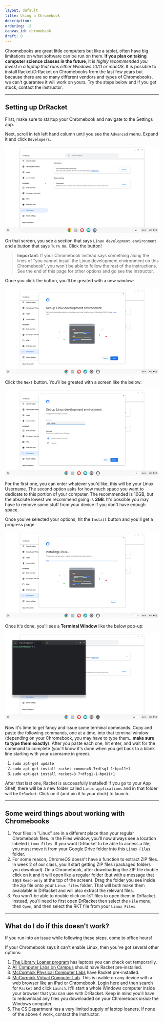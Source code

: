 ```yaml
---
layout: default
title: Using a Chromebook
description:
ordering: -2
canvas_id: chromebook
draft: 0
---
```


Chromebooks are great little computers but like a tablet, often have big limitations on what software can be run on them. **If you plan on taking computer science classes in the future**, it is _highly recommended you invest in a laptop that runs either Windows 10/11 or macOS_. It is possible to install Racket/DrRacket on Chromebooks from the last few years but because there are so many different vendors and types of Chromebooks, we can't guarantee it will work on yours. Try the steps below and if you get stuck, contact the instructor.

* * *

## Setting up DrRacket

First, make sure to startup your Chromebook and navigate to the Settings app.

Next, scroll in teh left hand column until you see the `Advanced` menu. Expand it and click `Developers`.

<img src="/assets/images/resources/chromebook_settings.png" alt="Screenshot of Chromebook settings">

On that screen, you see a section that says `Linux development environment` and a button that says `Turn On`. Click the button!

> **Important**: If your Chromebook instead says something along the lines of "you cannot install the Linux development environment on this Chromebook", you won't be able to follow the rest of the instructions. See the end of this page for other options and go see the instructor.

Once you click the button, you'll be greated with a new window:

<img src="/assets/images/resources/chromebook_linux.png" alt="Screenshot of Chromebook settings">

Click the `Next` button. You'll be greated with a screen like the below:

<img src="/assets/images/resources/chromebook_setup.png" alt="Screenshot of Chromebook settings">

For the first one, you can enter whatever you'd like, this will be your Linux Username. The second option asks for how much space you want to dedicate to this portion of your computer. The recommended is 10GB, but the absolute lowest we recommend going is **3GB**. It's possible you may have to remove some stuff from your device if you don't have enough space.

Once you've selected your options, hit the `Install` button and you'll get a progress page:

<img src="/assets/images/resources/chromebook_installing.png" alt="Screenshot of Chromebook settings">

Once it's done, you'll see a **Terminal Window** like the below pop-up:

<img src="/assets/images/resources/chromebook_terminal.png" alt="Screenshot of Chromebook settings">

Now it's time to get fancy and issue some terminal commands. Copy and paste the following commands, one at a time, into that terminal window (depending on your Chromebook, you may have to type them...**make sure to type them exactly**). After you paste each one, hit enter, and wait for the command to complete (you'll know it's done when you get back to a blank line starting with your username in green).

1. `sudo apt-get update`
2. `sudo apt-get install racket-common=8.7+dfsg1-1~bpo11+1`
3. `sudo apt-get install racket=8.7+dfsg1-1~bpo11+1`

After that last one, Racket is successfully installed! If you go to your App Shelf, there will be a new folder called `Linux applications` and in that folder will be `DrRacket`. Click on it (and pin it to your dock) to launch.

* * *

## Some weird things about working with Chromebooks

1. Your files in "Linux" are in a different place than your regular Chromebook files. In the Files window, you'll now always see a location labeled `Linux Files`. If you want DrRacket to be able to access a file, you must move it from your Google Drive folder into this `Linux Files` folder.
2. For some reason, ChromeOS doesn't have a function to extract ZIP files. In week 2 of our class, you'll start getting ZIP files (packaged folders you download). On a Chromebook, after downloading the ZIP file double click on it and it will open like a regular folder (but with a message that says `Read-only` at the top of the screen). Drag the folder you see inside the zip file onto your `Linux files` folder. That will both make them avaialable in DrRacket and will also extract the relevant files.
3. You won't be able to double click on `RKT` files to open them in DrRacket. Instead, you'll need to first open DrRacket then select the `File` menu, then `Open`, and then select the RKT file from your `Linux Files`.

* * * 

## What do I do if this doesn't work?

If you run into an issue while following these steps, come to office hours!

If your Chromebook says it can't enable Linux, then you've got several other options:

1. [The Library Loaner program](https://www.library.northwestern.edu/visit/technology/equipment-checkout/) has laptops you can check out temporarily.
2. [All Computer Labs on Campus](https://www.library.northwestern.edu/visit/technology/computers/) should have Racket pre-installed.
3. [McCormick Physical Computer Labs](https://www.mccormick.northwestern.edu/it-resources/labs/) have Racket pre-installed.
4. [McCormick Virtual Computer Lab](https://www.mccormick.northwestern.edu/it-resources/labs/virtual-computer-labs.html). This is usable on any device with a web browser like an iPad or Chromebook. [Login here](https://northwestern.apporto.com) and then search for `Racket` and click `Launch`. It'll start a whole Windows computer inside your browser that you can use with DrRacket. Keep in mind you'll have to redownload any files you downloaded on your Chromebook _inside_ the Windows computer.
5. The CS Department has a very limited supply of laptop loaners. If none of the above 4 work, contact the Instructor.